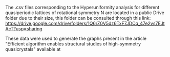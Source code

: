 The .csv files corresponding to the Hyperuniformity analysis for different quasiperiodic lattices of rotational symmetry N are located in a public Drive folder due to their size, this folder can be consulted through this link: https://drive.google.com/drive/folders/1Q6rZ0V5dz6TxF7JDCq_47e2vs7EJtAcT?usp=sharing

These data were used to generate the graphs present in the article "Efficient algorithm enables structural studies of high-symmetry quasicrystals" available at
